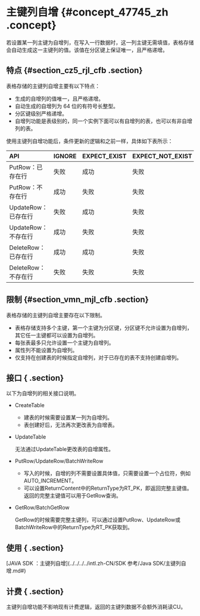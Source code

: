 # 主键列自增 {#concept_47745_zh .concept}

若设置某一列主键为自增列，在写入一行数据时，这一列主键无需填值，表格存储会自动生成这一主键列的值。该值在分区键上保证唯一，且严格递增。

## 特点 {#section_cz5_rjl_cfb .section}

表格存储的主键列自增主要有以下特点：

-   生成的自增列的值唯一，且严格递增。
-   自动生成的自增列为 64 位的有符号长整型。
-   分区键级别严格递增。
-   自增列功能是表级别的，同一个实例下面可以有自增列的表，也可以有非自增列的表。

使用主键列自增功能后，条件更新的逻辑和之前一样，具体如下表所示：

|API|IGNORE|EXPECT\_EXIST|EXPECT\_NOT\_EXIST|
|:--|:-----|:------------|:-----------------|
|PutRow：已存在行|失败|成功|失败|
|PutRow：不存在行|成功|失败|失败|
|UpdateRow： 已存在行|失败|成功|失败|
|UpdateRow：不存在行|成功|失败|失败|
|DeleteRow： 已存在行|成功|成功|失败|
|DeleteRow： 不存在行|失败|失败|失败|

## 限制 {#section_vmn_mjl_cfb .section}

表格存储的主键列自增主要存在以下限制。

-   表格存储支持多个主键，第一个主键为分区键，分区键不允许设置为自增列，其它任一主键都可以设置为自增列。
-   每张表最多只允许设置一个主键为自增列。
-   属性列不能设置为自增列。
-   仅支持在创建表的时候指定自增列，对于已存在的表不支持创建自增列。

## 接口 { .section}

以下为自增列的相关接口说明。

-   CreateTable
    -   建表的时候需要设置某一列为自增列。
    -   表创建好后，无法再次更改表为自增表。
-   UpdateTable

    无法通过UpdateTable更改表的自增属性。

-   PutRow/UpdateRow/BatchWriteRow
    -   写入的时候，自增的列不需要设置具体值，只需要设置一个占位符，例如AUTO\_INCREMENT。
    -   可以设置ReturnContent中的ReturnType为RT\_PK，即返回完整主键值。返回的完整主键值可以用于GetRow查询。
-   GetRow/BatchGetRow

    GetRow的时候需要完整主键列，可以通过设置PutRow、UpdateRow或BatchWriteRow中的ReturnType为RT\_PK获取到。


## 使用 { .section}

 [JAVA SDK ：主键列自增](../../../../intl.zh-CN/SDK 参考/Java SDK/主键列自增.md#) 

## 计费 { .section}

主键列自增功能不影响现有计费逻辑，返回的主键列数据不会额外消耗读CU。

